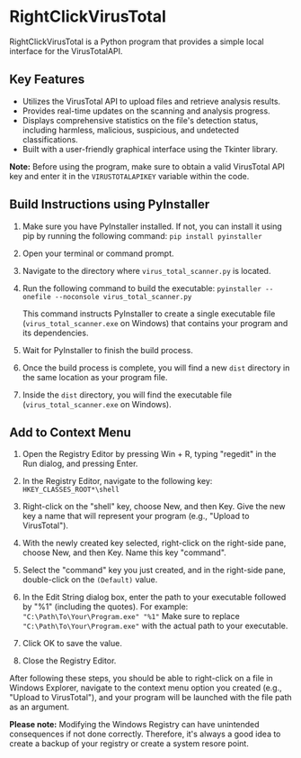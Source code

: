# RightClickVirusTotal

RightClickVirusTotal is a Python program that provides a simple local interface for the VirusTotalAPI.

## Key Features

- Utilizes the VirusTotal API to upload files and retrieve analysis results.
- Provides real-time updates on the scanning and analysis progress.
- Displays comprehensive statistics on the file's detection status, including harmless, malicious, suspicious, and undetected classifications.
- Built with a user-friendly graphical interface using the Tkinter library.

**Note:** Before using the program, make sure to obtain a valid VirusTotal API key and enter it in the `VIRUSTOTALAPIKEY` variable within the code.

## Build Instructions using PyInstaller

1. Make sure you have PyInstaller installed. If not, you can install it using pip by running the following command: `pip install pyinstaller`

2. Open your terminal or command prompt.

3. Navigate to the directory where `virus_total_scanner.py` is located.

4. Run the following command to build the executable: `pyinstaller --onefile --noconsole virus_total_scanner.py`

   This command instructs PyInstaller to create a single executable file (`virus_total_scanner.exe` on Windows) that contains your program and its dependencies.

5. Wait for PyInstaller to finish the build process.

6. Once the build process is complete, you will find a new `dist` directory in the same location as your program file.

7. Inside the `dist` directory, you will find the executable file (`virus_total_scanner.exe` on Windows).

## Add to Context Menu

1. Open the Registry Editor by pressing Win + R, typing "regedit" in the Run dialog, and pressing Enter.

2. In the Registry Editor, navigate to the following key: `HKEY_CLASSES_ROOT*\shell`

3. Right-click on the "shell" key, choose New, and then Key. Give the new key a name that will represent your program (e.g., "Upload to VirusTotal").

4. With the newly created key selected, right-click on the right-side pane, choose New, and then Key. Name this key "command".

5. Select the "command" key you just created, and in the right-side pane, double-click on the `(Default)` value.

6. In the Edit String dialog box, enter the path to your executable followed by "%1" (including the quotes). 
  For example: `"C:\Path\To\Your\Program.exe" "%1"`
  Make sure to replace `"C:\Path\To\Your\Program.exe"` with the actual path to your executable.

7. Click OK to save the value.

8. Close the Registry Editor.

After following these steps, you should be able to right-click on a file in Windows Explorer, navigate to the context menu option you created (e.g., "Upload to VirusTotal"), and your program will be launched with the file path as an argument.

**Please note:** Modifying the Windows Registry can have unintended consequences if not done correctly. Therefore, it's always a good idea to create a backup of your registry or create a system resore point.
